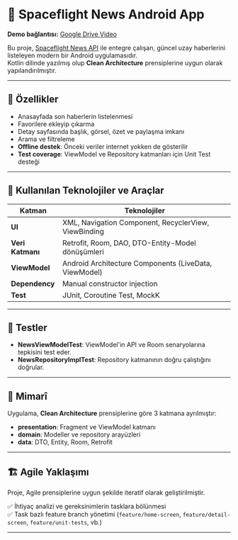 # 🚀 Spaceflight News Android App
**Demo bağlantısı:** [Google Drive Video](https://drive.google.com/file/d/13WLBTD8SJuQyjAXGWLXCVcAk6clbQQdg/view?usp=sharing)

Bu proje, [Spaceflight News API](https://api.spaceflightnewsapi.net/) ile entegre çalışan, güncel uzay haberlerini listeleyen modern bir Android uygulamasıdır.  
Kotlin dilinde yazılmış olup **Clean Architecture** prensiplerine uygun olarak yapılandırılmıştır.

---

## 📱 Özellikler

- Anasayfada son haberlerin listelenmesi
- Favorilere ekleyip çıkarma
- Detay sayfasında başlık, görsel, özet ve paylaşma imkanı
- Arama ve filtreleme
- **Offline destek**: Önceki veriler internet yokken de gösterilir
- **Test coverage**: ViewModel ve Repository katmanları için Unit Test desteği

---

## 🧠 Kullanılan Teknolojiler ve Araçlar

| Katman            | Teknolojiler |
|-------------------|--------------|
| **UI**            | XML, Navigation Component, RecyclerView, ViewBinding |
| **Veri Katmanı**  | Retrofit, Room, DAO, DTO-Entity-Model dönüşümleri |
| **ViewModel**     | Android Architecture Components (LiveData, ViewModel) |
| **Dependency**    | Manual constructor injection |
| **Test**          | JUnit, Coroutine Test, MockK |

---

## 🧪 Testler

- **NewsViewModelTest**: ViewModel'in API ve Room senaryolarına tepkisini test eder.
- **NewsRepositoryImplTest**: Repository katmanının doğru çalıştığını doğrular.

---

## 🧩 Mimarî

Uygulama, **Clean Architecture** prensiplerine göre 3 katmana ayrılmıştır:

- **presentation**: Fragment ve ViewModel katmanı
- **domain**: Modeller ve repository arayüzleri
- **data**: DTO, Entity, Room, Retrofit

---

## 🏗 Agile Yaklaşımı

Proje, Agile prensiplerine uygun şekilde iteratif olarak geliştirilmiştir.

✅ İhtiyaç analizi ve gereksinimlerin tasklara bölünmesi  
✅ Task bazlı feature branch yönetimi (`feature/home-screen`, `feature/detail-screen`, `feature/unit-tests`, vb.)

---


